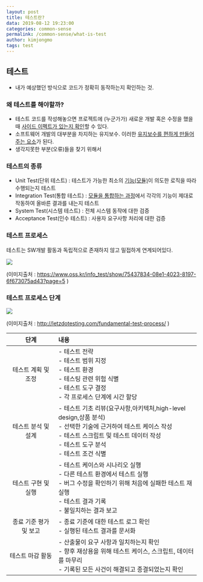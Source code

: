 ```yaml
---
layout: post
title: 테스트란?
data: 2019-08-12 19:23:00
categories: common-sense
permalink: /common-sense/what-is-test
author: kimjongmo
tags: test
---
```




## 테스트

- 내가 예상했던 방식으로 코드가 정확히 동작하는지 확인하는 것.



### 왜 테스트를 해야할까?

- 테스트 코드를 작성해놓으면 프로젝트에 (누군가가) 새로운 개발 혹은 수정을 했을 때 <u>사이드 이펙트가 있는지 확인</u>할 수 있다.
- 소프트웨어 개발의 대부분을 차지하는 유지보수. 이러한 <u>유지보수를 편하게 만들어주는 요소</u>가 된다.
- 생각지못한 부분(오류)들을 찾기 위해서



### 테스트의 종류

- Unit Test(단위 테스트) : 테스트가 가능한 최소의 <u>기능(모듈)</u>이 의도한 로직을 따라 수행되는지 테스트
- Integration Test(통합 테스트) : <u>모듈을 통합하는 과정</u>에서 각각의 기능이 제대로 작동하여 올바른 결과를 내는지 테스트
- System Test(시스템 테스트) : 전체 시스템 동작에 대한 검증
- Acceptance Test(인수 테스트) : 사용자 요구사항 처리에 대한 검증



### 테스트 프로세스

테스트는 SW개발 활동과 독립적으로 존재하지 않고 밀접하게 연계되어있다.

<img src="https://www.oss.kr/oss/images/swtest/swtest04_1.jpg">

(이미지출처 : https://www.oss.kr/info_test/show/75437834-08e1-4023-8197-6f673075ad43?page=5 )



### 테스트 프로세스 단계

<img src="https://i0.wp.com/letzdotesting.com/wp-content/uploads/2016/06/Test-process.png?w=699">

(이미지출처 : http://letzdotesting.com/fundamental-test-process/ )

|          단계          | 내용                                                         |
| :--------------------: | :----------------------------------------------------------- |
|  테스트 계획 및 조정   | - 테스트 전략<br/>- 테스트 범위 지정<br />- 테스트 환경<br />- 테스팅 관련 위험 식별<br />- 테스트 도구 결정<br />- 각 프로세스 단계에 시간 할당<br /> |
|  테스트 분석 및 설계   | - 테스트 기초 리뷰(요구사항,아키텍처,high-level design,상품 분석)<br />- 선택한 기술에 근거하여 테스트 케이스 작성<br />- 테스트 스크립트 및 테스트 데이터 작성<br />- 테스트 도구 분석<br />- 테스트 조건 식별 |
|  테스트 구현 및 실행   | - 테스트 케이스와 시나리오 실행<br />- 다른 테스트 환경에서 테스트 실행<br />- 버그 수정을 확인하기 위해 처음에 실패한 테스트 재실행<br />- 테스트 결과 기록<br />- 불일치하는 결과 보고 |
| 종료 기준 평가 및 보고 | - 종료 기준에 대한 테스트 로그 확인<br />- 실행된 테스트 결과를 문서화 |
|    테스트 마감 활동    | - 산출물이 요구 사항과 일치하는지 확인<br />- 향후 재상용을 위해 테스트 케이스, 스크립트, 데이터를 마무리<br />- 기록된 모든 사건이 해결되고 종결되었는지 확인 |

